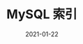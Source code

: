 ---
title: MySQL 索引
date: 2021-01-22
sidebar: auto
categories:
 - MySQL
tags:
- MySQL
prev: false
next: false
---